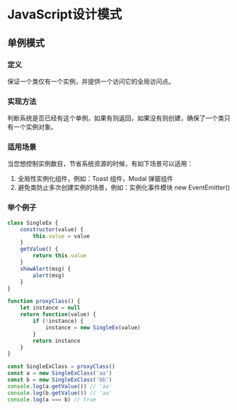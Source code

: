 # JavaScript设计模式

## 单例模式

### 定义

保证一个类仅有一个实例，并提供一个访问它的全局访问点。

### 实现方法

判断系统是否已经有这个单例，如果有则返回，如果没有则创建，确保了一个类只有一个实例对象。

### 适用场景

当您想控制实例数目，节省系统资源的时候，有如下场景可以适用：

1. 全局性实例化组件，例如：Toast 组件，Modal 弹窗组件
2. 避免类防止多次创建实例的场景，例如：实例化事件模块 new EventEmitter()

### 举个例子

```javascript
class SingleEx {
    constructor(value) {
        this.value = value
    }
    getValue() {
        return this.value
    }
    showAlert(msg) {
        alert(msg)
    }
}

function proxyClass() {
    let instance = null
    return function(value) {
        if (!instance) {
            instance = new SingleEx(value)
        }
        return instance
    }
}

const SingleExClass = proxyClass()
const a = new SingleExClass('aa')
const b = new SingleExClass('bb')
console.log(a.getValue()) // 'aa'
console.log(b.getValue()) // 'aa'
console.log(a === b) // true
```
